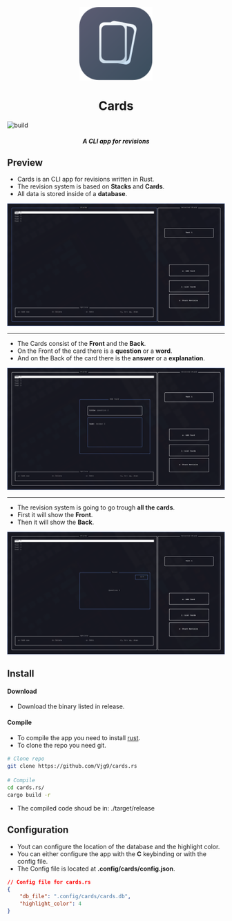 <div align="center">
	<img src="assets/logo.svg" width=170 </img>
</div>
<h1 align="center">Cards</h1>

![build](https://github.com/Vjg9/cards.rs/actions/workflows/rust.yml/badge.svg)

<h5 align="center">A CLI app for revisions</h5>

## Preview

- Cards is an CLI app for revisions written in Rust.
- The revision system is based on __Stacks__ and __Cards__.
- All data is stored inside of a __database__.
<div align="center">
	<img src="assets/preview_1.png"></img>
</div>

---
- The Cards consist of the __Front__ and the __Back__.
- On the Front of the card there is a __question__ or a __word__.
- And on the Back of the card there is the __answer__ or a __explanation__.
<div align="center">
	<img src="assets/preview_2.png"></img>
</div>

---
- The revision system is going to go trough __all the cards__.
- First it will show the __Front__.
- Then it will show the __Back__.
<div align="center">
	<img src="assets/preview_3.png"></img>
</div>

## Install

#### Download
- Download the binary listed in release.

#### Compile
- To compile the app you need to install [rust](https://rust-lang.org).
- To clone the repo you need git.
```zsh
# Clone repo
git clone https://github.com/Vjg9/cards.rs

# Compile 
cd cards.rs/
cargo build -r
```
- The compiled code shoud be in: ./target/release

## Configuration

- Yout can configure the location of the database and the highlight color.
- You can either configure the app with the __C__ keybinding or with the config file.
- The Config file is located at __.config/cards/config.json__.

```json 
// Config file for cards.rs
{
	"db_file": ".config/cards/cards.db",
	"highlight_color": 4
}
```
